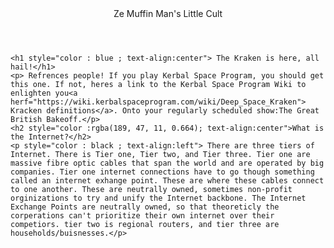 <html>
<header> Ze Muffin Man's Little Cult</header>
<body>
    
    <h1 style="color : blue ; text-align:center"> The Kraken is here, all hail!</h1>
    <p> Refrences people! If you play Kerbal Space Program, you should get this one. If not, heres a link to the Kerbal Space Program Wiki to enlighten you<a herf="https://wiki.kerbalspaceprogram.com/wiki/Deep_Space_Kraken"> Kracken definitions</a>. Onto your regularly scheduled show:The Great British Bakeoff.</p>
    <h2 style="color :rgba(189, 47, 11, 0.664); text-align:center">What is the Internet?</h2>
    <p style="color : black ; text-align:left"> There are three tiers of Internet. There is Tier one, Tier two, and Tier three. Tier one are massive fibre optic cables that span the world and are operated by big companies. Tier one internet connections have to go though something called an internet exhange point. These are where these cables connect to one another. These are neutrally owned, sometimes non-profit orginizations to try and unify the Internet backbone. The Internet Exchange Points are neutrally owned, so that theoreticly the corperations can't prioritize their own internet over their competiors. tier two is regional routers, and tier three are households/buisnesses.</p>
        
</body>












</html>




